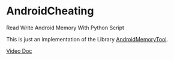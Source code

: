 # AndroidCheating
Read Write Android Memory With Python Script

This is just an implementation of the Library [AndroidMemoryTool](https://github.com/Anonym0usWork1221/android-memorytool).

[Video Doc](https://youtu.be/015x_xYlzaM)
